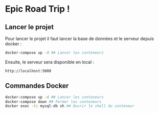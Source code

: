 # Epic Road Trip !


## Lancer le projet

Pour lancer le projet il faut lancer la base de données et le serveur depuis docker :
```sh
docker-compose up -d ## Lancer les conteneurs
```
Ensuite, le serveur sera disponible en local : 
```
http://localhost:5000
```


## Commandes Docker
```sh
docker-compose up -d ## Lancer les conteneurs
docker-compose down ## Fermer les conteneurs
docker exec -ti mysql-db sh ## Ouvrir le shell du conteneur
```
